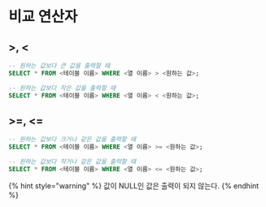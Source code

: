 # 비교 연산자

## >, <

```sql
-- 원하는 값보다 큰 값을 출력할 때
SELECT * FROM <테이블 이름> WHERE <열 이름> > <원하는 값>;

-- 원하는 값보다 작은 값을 출력할 때
SELECT * FROM <테이블 이름> WHERE <열 이름> < <원하는 값>;
```



## >=, <=

```sql
-- 원하는 값보다 크거나 같은 값을 출력할 때
SELECT * FROM <테이블 이름> WHERE <열 이름> >= <원하는 값>;

-- 원하는 값보다 작거나 같은 값을 출력할 때
SELECT * FROM <테이블 이름> WHERE <열 이름> <= <원하는 값>;
```



{% hint style="warning" %}
값이 NULL인 값은 출력이 되지 않는다.
{% endhint %}

